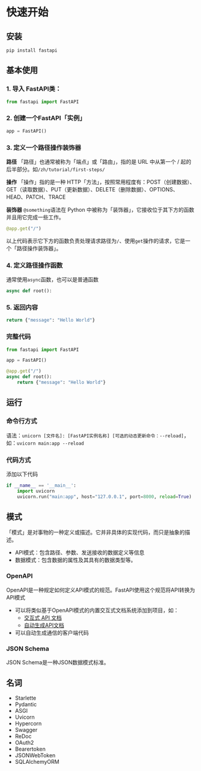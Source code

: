 # 快速开始



## 安装
`pip install fastapi`



## 基本使用



### 1. 导入 FastAPI类：
```python
from fastapi import FastAPI
```



### 2. 创建一个FastAPI「实例」
```python
app = FastAPI()
```



### 3. 定义一个路径操作装饰器
**路径**
「路径」也通常被称为「端点」或「路由」，指的是 URL 中从第一个 / 起的后半部分。如`/zh/tutorial/first-steps/`



**操作**
「操作」指的是一种 HTTP「方法」，按照常用程度有：POST（创建数据）、GET（读取数据）、PUT（更新数据）、DELETE（删除数据）、OPTIONS、HEAD、PATCH、TRACE



**装饰器**
`@something`语法在 Python 中被称为「装饰器」，它接收位于其下方的函数并且用它完成一些工作。

```python
@app.get("/")
```
以上代码表示它下方的函数负责处理请求路径为`/`、使用`get`操作的请求，它是一个「路径操作装饰器」。



### 4. 定义路径操作函数
通常使用`async`函数，也可以是普通函数
```python
async def root():
```



### 5. 返回内容
```python
return {"message": "Hello World"}
```



### 完整代码
```python
from fastapi import FastAPI

app = FastAPI()

@app.get("/")
async def root():
    return {"message": "Hello World"}
```



## 运行



### 命令行方式
语法：`unicorn [文件名]: [FastAPI实例名称] [可选的动态更新命令：--reload]`，如：`uvicorn main:app --reload`



### 代码方式
添加以下代码
```python
if __name__ == '__main__':
    import uvicorn
    uvicorn.run("main:app", host="127.0.0.1", port=8000, reload=True)
```



## 模式
「模式」是对事物的一种定义或描述。它并非具体的实现代码，而只是抽象的描述。
- API模式：包含路径、参数、发送接收的数据定义等信息
- 数据模式：包含数据的属性及其具有的数据类型等。



### OpenAPI
OpenAPI是一种规定如何定义API模式的规范。FastAPI使用这个规范将API转换为API模式
- 可以将类似基于OpenAPI模式的内置交互式文档系统添加到项目，如：
  - [交互式 API 文档](http://127.0.0.1:8000/docs)
  - [自动生成API文档](http://127.0.0.1:8000/redoc)
- 可以自动生成通信的客户端代码



### JSON Schema
JSON Schema是一种JSON数据模式标准。



## 名词

- Starlette
- Pydantic
- ASGI
- Uvicorn
- Hypercorn
- Swagger
- ReDoc
- OAuth2
- Bearertoken
- JSONWebToken
- SQLAlchemyORM